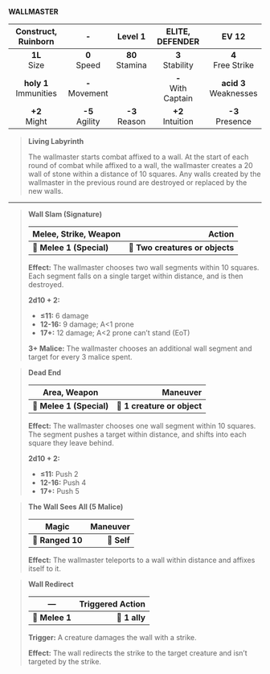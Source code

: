 **WALLMASTER**

|   Construct, Ruinborn    |         -         |      Level 1      |    ELITE, DEFENDER    |          EV 12           |
|:------------------------:|:-----------------:|:-----------------:|:---------------------:|:------------------------:|
|      **1L**<br>Size      |  **0**<br>Speed   | **80**<br>Stamina |  **3**<br>Stability   |   **4**<br>Free Strike   |
| **holy 1**<br>Immunities | **-**<br>Movement |                   | **-**<br>With Captain | **acid 3**<br>Weaknesses |
|     **+2**<br>Might      | **-5**<br>Agility | **-3**<br>Reason  |  **+2**<br>Intuition  |    **-3**<br>Presence    |

> **Living Labyrinth**
> 
> The wallmaster starts combat affixed to a wall. At the start of each round of combat while affixed to a wall, the wallmaster creates a 20 wall of stone within a distance of 10 squares. Any walls created by the wallmaster in the previous round are destroyed or replaced by the new walls.

---

> **Wall Slam (Signature)**
> 
> | **Melee, Strike, Weapon** |                      **Action** |
> | ------------------------- | -------------------------------:|
> | **📏 Melee 1 (Special)**  | **🎯 Two creatures or objects** |
> 
> **Effect:** The wallmaster chooses two wall segments within 10 squares. Each segment falls on a single target within distance, and is then destroyed.
> 
> **2d10 + 2:**
> 
> - **≤11:** 6 damage
> - **12-16:** 9 damage; A<1 prone
> - **17+:** 12 damage; A<2 prone can’t stand (EoT)
> 
> **3+ Malice:** The wallmaster chooses an additional wall segment and target for every 3 malice spent.

> **Dead End**
> 
> | **Area, Weapon**         |                **Maneuver** |
> | ------------------------ | ---------------------------:|
> | **📏 Melee 1 (Special)** | **🎯 1 creature or object** |
> 
> **Effect:** The wallmaster chooses one wall segment within 10 squares. The segment pushes a target within distance, and shifts into each square they leave behind.
> 
> **2d10 + 2:**
> 
> - **≤11:** Push 2
> - **12-16:** Push 4
> - **17+:** Push 5

> **The Wall Sees All (5 Malice)**
> 
> | **Magic**        | **Maneuver** |
> | ---------------- | ------------:|
> | **📏 Ranged 10** |  **🎯 Self** |
> 
> **Effect:** The wallmaster teleports to a wall within distance and affixes itself to it.

> **Wall Redirect**
> 
> | **—**          | **Triggered Action** |
> | -------------- | --------------------:|
> | **📏 Melee 1** |        **🎯 1 ally** |
> 
> **Trigger:** A creature damages the wall with a strike.
> 
> **Effect:** The wall redirects the strike to the target creature and isn’t targeted by the strike.
